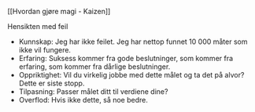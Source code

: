 [[Hvordan gjøre magi - Kaizen]]

Hensikten med feil
- Kunnskap: Jeg har ikke feilet. Jeg har nettop funnet 10 000 måter som ikke vil fungere.
- Erfaring: Suksess kommer fra gode beslutninger, som kommer fra erfaring, som kommer fra dårlige beslutninger.
- Oppriktighet: Vil du virkelig jobbe med dette målet og ta det på alvor? Dette er siste stopp.
- Tilpasning: Passer målet ditt til verdiene dine?
- Overflod: Hvis ikke dette, så noe bedre. 